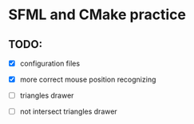 # SFML and CMake practice


## TODO:
 - [x] configuration files
 - [x] more correct mouse position recognizing
 - [ ] triangles drawer
 - [ ] not intersect triangles drawer
 